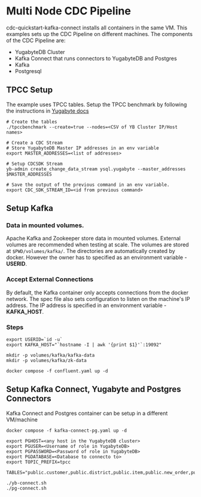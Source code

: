 # Multi Node CDC Pipeline

cdc-quickstart-kafka-connect installs all containers in the same VM. 
This examples sets up the CDC Pipeline on different machines. The components of
the CDC Pipeline are:
* YugabyteDB Cluster
* Kafka Connect that runs connectors to YugabyteDB and Postgres
* Kafka
* Postgresql

## TPCC Setup

The example uses TPCC tables. Setup the TPCC benchmark by following the
instructions in [Yugabyte docs](https://docs.yugabyte.com/preview/benchmark/tpcc-ysql/)

    # Create the tables
    ./tpccbenchmark --create=true --nodes=<CSV of YB Cluster IP/Host names>

    # Create a CDC Stream
    # Store YugabyteDB Master IP addresses in an env variable
    export MASTER_ADDRESSES=<list of addresses>

    # Setup CDCSDK Stream
    yb-admin create_change_data_stream ysql.yugabyte --master_addresses $MASTER_ADDRESSES

    # Save the output of the previous command in an env variable.
    export CDC_SDK_STREAM_ID=<id from previous command>


## Setup Kafka

### Data in mounted volumes.

Apache Kafka and Zookeeper store data in mounted volumes. External volumes
are recommended when testing at scale. The volumes are stored at 
`$PWD/volumes/kafka/`. The directories are automatically created by docker.
However the owner has to specified as an environment variable - **USERID**.

### Accept External Connections

By default, the Kafka container only accepts connections from the docker
network. The spec file also sets configuration to listen on the machine's
IP address. The IP address is specified in an environment variable -
**KAFKA_HOST**.

### Steps

    export USERID=`id -u`
    export KAFKA_HOST="`hostname -I | awk '{print $1}'`:19092"

    mkdir -p volumes/kafka/kafka-data
    mkdir -p volumes/kafka/zk-data

    docker compose -f confluent.yaml up -d

## Setup Kafka Connect, Yugabyte and Postgres Connectors

Kafka Connect and Postgres container can be setup in a different VM/machine

    docker compose -f kafka-connect-pg.yaml up -d

    export PGHOST=<any host in the YugabyteDB cluster>
    export PGUSER=<Username of role in YugabyteDB>
    export PGPASSWORD=<Password of role in YugabyteDB>
    export PGDATABASE=<Database to connecto to>
    export TOPIC_PREFIX=tpcc

    TABLES="public.customer,public.district,public.item,public.new_order,public.oorder,public.order_line,public.stock,public.warehouse"

    ./yb-connect.sh
    ./pg-connect.sh
